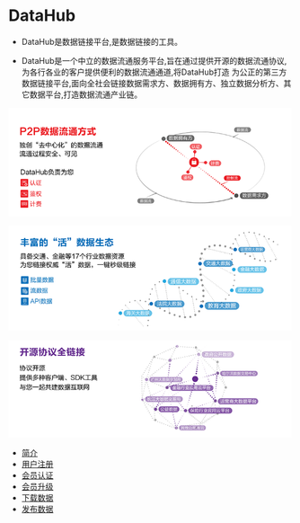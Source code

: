 #  DataHub 
- DataHub是数据链接平台,是数据链接的工具。

- DataHub是一个中立的数据流通服务平台,旨在通过提供开源的数据流通协议,为各行各业的客户提供便利的数据流通通道,将DataHub打造 为公正的第三方数据链接平台,面向全社会链接数据需求方、数据拥有方、独立数据分析方、其它数据平台,打造数据流通产业链。

![](img/data_flow.png) 

![](img/data_ecosystem.png)

![](img/oss_license.png)

* [简介](README.md)
* [用户注册](member.md) 
* [会员认证](certification.md) 
* [会员升级](upgrade.md) 
* [下载数据](demander.md) 
* [发布数据](supplier.md) 
